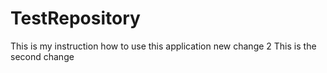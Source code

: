 # TestRepository
This is my instruction how to use this application
new change
2 This is the second change
